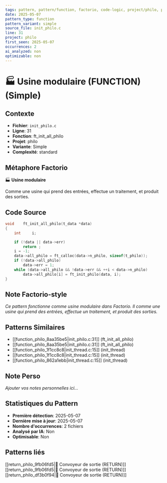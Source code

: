 ```yaml
---
tags: pattern, pattern/function, factorio, code-logic, project/philo, pattern/variant/simple
date: 2025-05-07
pattern_type: function
pattern_variant: simple
source_file: init_philo.c
line: 31
project: philo
first_seen: 2025-05-07
occurrences: 2
ai_analyzed: non
optimizable: non
---
```


# 🏭 Usine modulaire (FUNCTION) (Simple)

## Contexte
- **Fichier**: `init_philo.c`
- **Ligne**: 31
- **Fonction**: ft_init_all_philo
- **Projet**: philo
- **Variante**: Simple
- **Complexité**: standard

## Métaphore Factorio
🏭 **Usine modulaire**

Comme une usine qui prend des entrées, effectue un traitement, et produit des sorties.

## Code Source
```c
void	ft_init_all_philo(t_data *data)
{
	int		i;

	if (!data || data->err)
		return ;
	i = -1;
	data->all_philo = ft_calloc(data->n_philo, sizeof(t_philo));
	if (!data->all_philo)
		data->err = 1;
	while (data->all_philo && !data->err && ++i < data->n_philo)
		data->all_philo[i] = ft_init_philo(data, i);
}
```

## Note Factorio-style
*Ce pattern fonctionne comme usine modulaire dans Factorio. Il comme une usine qui prend des entrées, effectue un traitement, et produit des sorties.*

## Patterns Similaires
- [[function_philo_8aa35be5|init_philo.c:31]] (ft_init_all_philo)
- [[function_philo_8aa35be5|init_philo.c:31]] (ft_init_all_philo)
- [[function_philo_1f1cc8c8|init_thread.c:15]] (init_thread)
- [[function_philo_1f1cc8c8|init_thread.c:15]] (init_thread)
- [[function_philo_862a1ebb|init_thread.c:15]] (init_thread)

## Note Perso
*Ajouter vos notes personnelles ici...*

## Statistiques du Pattern
- **Première détection**: 2025-05-07
- **Dernière mise à jour**: 2025-05-07
- **Nombre d'occurrences**: 2 fichiers
- **Analysé par IA**: Non
- **Optimisable**: Non

## Patterns liés
[[return_philo_9fb06fd5|🚚 Convoyeur de sortie (RETURN)]]
[[return_philo_9fb06fd5|🚚 Convoyeur de sortie (RETURN)]]
[[return_philo_df3b0f94|🚚 Convoyeur de sortie (RETURN)]]
